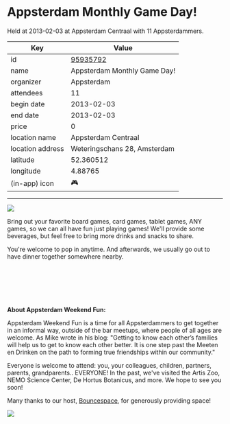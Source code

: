 # Appsterdam Monthly Game Day!
Held at 2013-02-03 at Appsterdam Centraal with 11 Appsterdammers.
        
|Key|Value
|---|---|
|id|[95935792](https://www.meetup.com/appsterdam/events/95935792/)|
|name|Appsterdam Monthly Game Day!|
|organizer|Appsterdam|
|attendees|11|
|begin date|2013-02-03|
|end date|2013-02-03|
|price|0|
|location name|Appsterdam Centraal|
|location address|Weteringschans 28, Amsterdam|
|latitude|52.360512|
|longitude|4.88765|
|(in-app) icon|🎮|

---

<img src="http://photos2.meetupstatic.com/photos/event/4/c/e/2/event_105619682.jpeg" />

Bring out your favorite board games, card games, tablet games, ANY games, so we can all have fun just playing games! We'll provide some beverages, but feel free to bring more drinks and snacks to share.

You're welcome to pop in anytime. And afterwards, we usually go out to have dinner together somewhere nearby.

 

 

 

**About Appsterdam Weekend Fun:**

Appsterdam Weekend Fun is a time for all Appsterdammers to get together in an informal way, outside of the bar meetups, where people of all ages are welcome. As Mike wrote in his blog: "Getting to know each other’s families will help us to get to know each other better. It is one step past the Meeten en Drinken on the path to forming true friendships within our community."

Everyone is welcome to attend: you, your colleagues, children, partners, parents, grandparents.. EVERYONE! In the past, we've visited the Artis Zoo, NEMO Science Center, De Hortus Botanicus, and more. We hope to see you soon!

Many thanks to our host, [Bouncespace](http://www.bouncespace.eu), for generously providing space!

[<img src="http://photos1.meetupstatic.com/photos/event/9/f/0/8/event_140500712.jpeg" />](http://www.bouncespace.eu)


